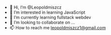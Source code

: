- 👋 Hi, I’m @Leopoldmiszcz 
- 👀 I’m interested in learning JavaScript
- 🌱 I’m currently learning fullstack webdev
- 💞️ I’m looking to collaborate on ...
- 📫 How to reach me leopoldmiszcz1@gmail.com

<!---
Leopoldmiszcz/Leopoldmiszcz is a ✨ special ✨ repository because its `README.md` (this file) appears on your GitHub profile.
You can click the Preview link to take a look at your changes.
--->
